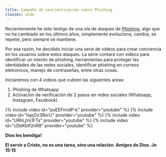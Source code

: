 ```yaml
---
title: Campaña de concientización sobre Phishing
classes: wide
---
```


Recientemente he sido testigo de una ola de ataques de [Phishing](https://es.wikipedia.org/wiki/Phishing), algo que no ha cambiado en los últimos años, simplemente evoluciona, cambia, se repetie, pero siempre se mantiene. 

Por esa razón, he decidido iniciar una serie de videos para crear conciencia en los usuarios sobre estos ataques. La serie contará con videos para identificar un intento de phishing, herramientas para proteger las identidades de las redes sociales, identificar phishing en correos eletronicos, manejo de contraseñas, entre otras cosas. 

Iniciaremos con 4 videos que cubren las siguientes areas:

1. Phishing de Whatsapp
2. Activación de verificación de 2 pasos en redes sociales (Whatsapp, Instagram, Facebook)

{% include video id="puEEFnndP-k" provider="youtube" %}
{% include video id="lxpjOz3RorU" provider="youtube" %}
{% include video id="URhLjVs1FTs" provider="youtube" %}
{% include video id="cDbKbtf2nR8" provider="youtube" %}

**Dios les bendiga!**

**El servir a Cristo, no es una tarea, sino una relación. Amigos de Dios. Jn 15:15** 
